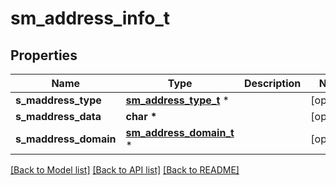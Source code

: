 # sm_address_info_t

## Properties
Name | Type | Description | Notes
------------ | ------------- | ------------- | -------------
**s_maddress_type** | [**sm_address_type_t**](sm_address_type.md) \* |  | [optional] 
**s_maddress_data** | **char \*** |  | [optional] 
**s_maddress_domain** | [**sm_address_domain_t**](sm_address_domain.md) \* |  | [optional] 

[[Back to Model list]](../README.md#documentation-for-models) [[Back to API list]](../README.md#documentation-for-api-endpoints) [[Back to README]](../README.md)


